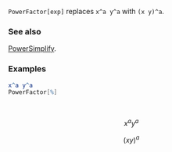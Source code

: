 `PowerFactor[exp]` replaces `x^a y^a` with `(x y)^a`.

### See also

[PowerSimplify](PowerSimplify).

### Examples

```mathematica
x^a y^a
PowerFactor[%] 
  
 

```

$$x^a y^a$$

$$(x y)^a$$